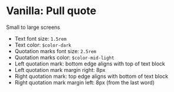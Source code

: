 # Vanilla: Pull quote

Small to large screens
- Text font size: `1.5rem`
- Text color: `$color-dark`
- Quotation marks font size: `2.5rem`
- Quotation marks color: `$color-mid-light`
- Left quotation mark: bottom edge aligns with top of text block
- Left quotation mark margin right: 8px
- Right quotation mark: top edge aligns with bottom of text block
- Right quotation mark margin left: 8px (from the last word)  
